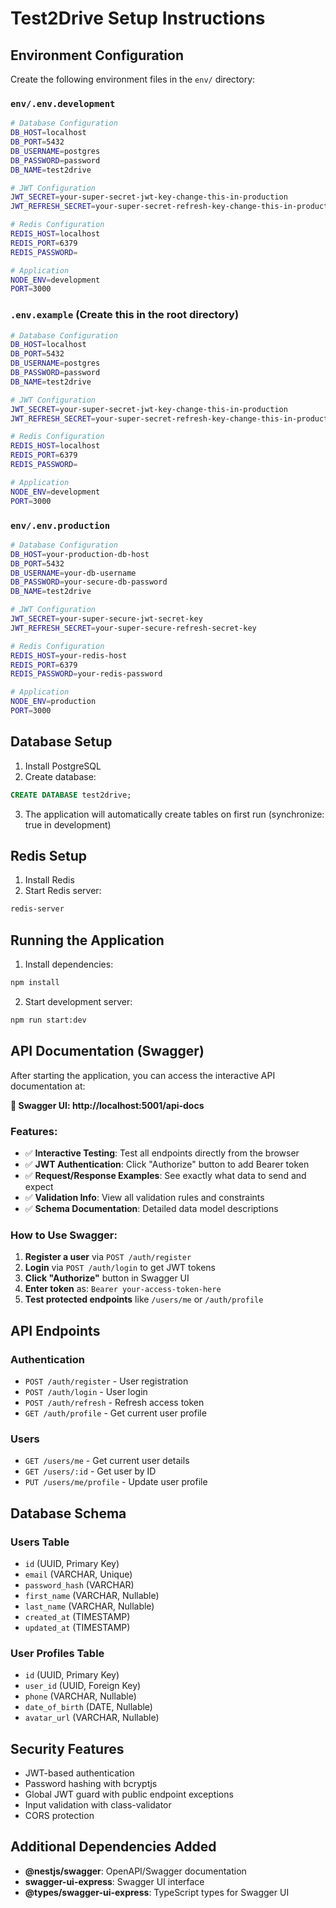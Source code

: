 # Test2Drive Setup Instructions

## Environment Configuration

Create the following environment files in the `env/` directory:

### `env/.env.development`
```bash
# Database Configuration
DB_HOST=localhost
DB_PORT=5432
DB_USERNAME=postgres
DB_PASSWORD=password
DB_NAME=test2drive

# JWT Configuration
JWT_SECRET=your-super-secret-jwt-key-change-this-in-production
JWT_REFRESH_SECRET=your-super-secret-refresh-key-change-this-in-production

# Redis Configuration
REDIS_HOST=localhost
REDIS_PORT=6379
REDIS_PASSWORD=

# Application
NODE_ENV=development
PORT=3000
```

### `.env.example` (Create this in the root directory)
```bash
# Database Configuration
DB_HOST=localhost
DB_PORT=5432
DB_USERNAME=postgres
DB_PASSWORD=password
DB_NAME=test2drive

# JWT Configuration
JWT_SECRET=your-super-secret-jwt-key-change-this-in-production
JWT_REFRESH_SECRET=your-super-secret-refresh-key-change-this-in-production

# Redis Configuration
REDIS_HOST=localhost
REDIS_PORT=6379
REDIS_PASSWORD=

# Application
NODE_ENV=development
PORT=3000
```

### `env/.env.production`
```bash
# Database Configuration
DB_HOST=your-production-db-host
DB_PORT=5432
DB_USERNAME=your-db-username
DB_PASSWORD=your-secure-db-password
DB_NAME=test2drive

# JWT Configuration
JWT_SECRET=your-super-secure-jwt-secret-key
JWT_REFRESH_SECRET=your-super-secure-refresh-secret-key

# Redis Configuration
REDIS_HOST=your-redis-host
REDIS_PORT=6379
REDIS_PASSWORD=your-redis-password

# Application
NODE_ENV=production
PORT=3000
```

## Database Setup

1. Install PostgreSQL
2. Create database:
```sql
CREATE DATABASE test2drive;
```

3. The application will automatically create tables on first run (synchronize: true in development)

## Redis Setup

1. Install Redis
2. Start Redis server:
```bash
redis-server
```

## Running the Application

1. Install dependencies:
```bash
npm install
```

2. Start development server:
```bash
npm run start:dev
```

## API Documentation (Swagger)

After starting the application, you can access the interactive API documentation at:

**🚀 Swagger UI: http://localhost:5001/api-docs**

### Features:
- ✅ **Interactive Testing**: Test all endpoints directly from the browser
- ✅ **JWT Authentication**: Click "Authorize" button to add Bearer token
- ✅ **Request/Response Examples**: See exactly what data to send and expect
- ✅ **Validation Info**: View all validation rules and constraints
- ✅ **Schema Documentation**: Detailed data model descriptions

### How to Use Swagger:
1. **Register a user** via `POST /auth/register`
2. **Login** via `POST /auth/login` to get JWT tokens
3. **Click "Authorize"** button in Swagger UI
4. **Enter token** as: `Bearer your-access-token-here`
5. **Test protected endpoints** like `/users/me` or `/auth/profile`

## API Endpoints

### Authentication
- `POST /auth/register` - User registration
- `POST /auth/login` - User login
- `POST /auth/refresh` - Refresh access token
- `GET /auth/profile` - Get current user profile

### Users
- `GET /users/me` - Get current user details
- `GET /users/:id` - Get user by ID
- `PUT /users/me/profile` - Update user profile

## Database Schema

### Users Table
- `id` (UUID, Primary Key)
- `email` (VARCHAR, Unique)
- `password_hash` (VARCHAR)
- `first_name` (VARCHAR, Nullable)
- `last_name` (VARCHAR, Nullable)
- `created_at` (TIMESTAMP)
- `updated_at` (TIMESTAMP)

### User Profiles Table
- `id` (UUID, Primary Key)
- `user_id` (UUID, Foreign Key)
- `phone` (VARCHAR, Nullable)
- `date_of_birth` (DATE, Nullable)
- `avatar_url` (VARCHAR, Nullable)

## Security Features

- JWT-based authentication
- Password hashing with bcryptjs
- Global JWT guard with public endpoint exceptions
- Input validation with class-validator
- CORS protection

## Additional Dependencies Added

- **@nestjs/swagger**: OpenAPI/Swagger documentation
- **swagger-ui-express**: Swagger UI interface
- **@types/swagger-ui-express**: TypeScript types for Swagger UI 